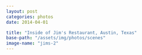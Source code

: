 ```yaml
---
layout: post
categories: photos
date: 2014-04-01

title: "Inside of Jim's Restaurant, Austin, Texas"
base-path: "/assets/img/photos/scenes"
image-name: "jims-2"
---
```

